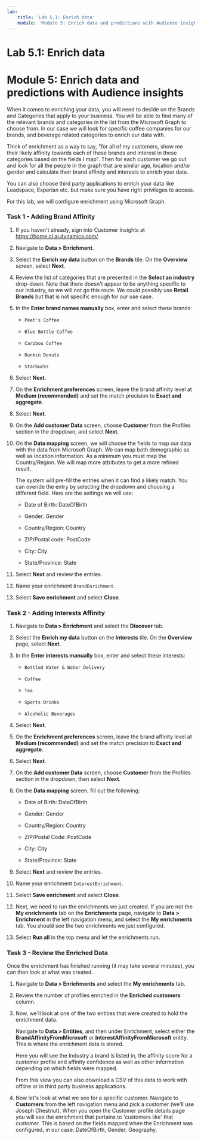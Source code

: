 ```yaml
---
lab:
    title: 'Lab 5.1: Enrich data'
    module: 'Module 5: Enrich data and predictions with Audience insights'
---
```


# Lab 5.1: Enrich data
# Module 5: Enrich data and predictions with Audience insights

When it comes to enriching your data, you will need to decide on the Brands and Categories that apply to your business. You will be able to find many of the relevant brands and categories in the list from the Microsoft Graph to choose from. In our case we will look for specific coffee companies for our brands, and beverage related categories to enrich our data with. 

Think of enrichment as a way to say, "for all of my customers, show me their likely affinity towards each of these brands and interest in these categories based on the fields I map". Then for each customer we go out and look for all the people in the graph that are similar age, location and/or gender and calculate their brand affinity and interests to enrich your data. 

You can also choose third party applications to enrich your data like Leadspace, Experian etc. but make sure you have right privileges to access. 

For this lab, we will configure enrichment using Microsoft Graph. 

### Task 1 - Adding Brand Affinity 

1.  If you haven't already, sign into Customer Insights at https://home.ci.ai.dynamics.com/.

2.  Navigate to **Data > Enrichment**. 

3.  Select the **Enrich my data** button on the **Brands** tile. On the **Overview** screen, select **Next**. 

4.  Review the list of categories that are presented in the **Select an industry** drop-down. Note that there doesn't appear to be anything specific to our industry, so we will not go this route. We could possibly use **Retail Brands** but that is not specific enough for our use case. 

5.  In the **Enter brand names manually** box, enter and select these brands: 
	
    - `Peet's Coffee` 
    
    - `Blue Bottle Coffee` 
    
    - `Caribou Coffee` 
    
    - `Dunkin Donuts` 
    
    - `Starbucks` 

6.  Select **Next**. 

7.  On the **Enrichment preferences** screen, leave the brand affinity level at **Medium (recommended)** and set the match precision to **Exact and aggregate**.
 
8.  Select **Next**. 

9.  On the **Add customer Data** screen, choose **Customer** from the Profiles section in the dropdown, and select **Next**. 

10. On the **Data mapping** screen, we will choose the fields to map our data with the data from Microsoft Graph. We can map both demographic as well as location information. As a minimum you must map the Country/Region. We will map more attributes to get a more refined result. 

    The system will pre-fill the entries when it can find a likely match. You can overide the entry by selecting the dropdown and choosing a different field. Here are the settings we will use: 
	
    - Date of Birth: DateOfBirth 

    - Gender: Gender 

    - Country/Region: Country 

    - ZIP/Postal code: PostCode

    - City: City 

    - State/Province: State 

11. Select **Next** and review the entries. 

12. Name your enrichment `BrandEnrichment`. 

13. Select **Save enrichment** and select **Close**. 


### Task 2 - Adding Interests Affinity 

1.  Navigate to **Data > Enrichment** and select the **Discover** tab. 

2.  Select the **Enrich my data** button on the **Interests** tile. On the **Overview** page, select **Next**. 

3.  In the **Enter interests manually** box, enter and select these interests: 

    - `Bottled Water & Water Delivery` 

    - `Coffee` 

    - `Tea` 

    - `Sports Drinks` 

    - `Alcoholic Beverages` 

4.  Select **Next**. 

5.  On the **Enrichment preferences** screen, leave the brand affinity level at **Medium (recommended)** and set the match precision to **Exact and aggregate**.  

6.  Select **Next**. 

7.  On the **Add customer Data** screen, choose **Customer** from the Profiles section in the dropdown, then select **Next**. 

8.  On the **Data mapping** screen, fill out the following: 

	- Date of Birth: DateOfBirth 

	- Gender: Gender 

	- Country/Region: Country 

	- ZIP/Postal Code: PostCode

	- City: City 

	- State/Province: State 

9.  Select **Next** and review the entries. 

10. Name your enrichment `InterestEnrichment`. 

11. Select **Save enrichment** and select **Close**. 

12. Next, we need to run the enrichments we just created. If you are not the **My enrichments** tab on the **Enrichments** page, navigate to **Data > Enrichment** in the left navigation menu, and select the **My enrichments** tab. You should see the two enrichments we just configured. 

13. Select **Run all** in the top menu and let the enrichments run.


### Task 3 - Review the Enriched Data 

Once the enrichment has finished running (it may take several minutes), you can then look at what was created. 

1.  Navigate to **Data > Enrichments** and select the **My enrichments** tab. 

2.  Review the number of profiles enriched in the **Enriched customers** column. 

3.  Now, we'll look at one of the two entities that were created to hold the enrichment data. 

    Navigate to **Data > Entities**, and then under Enrichment, select either the **BrandAffinityFromMicrosoft** or **InterestAffinityFromMicrosoft** entity. This is where the enrichment data is stored. 

    Here you will see the Industry a brand is listed in, the affinity score for a customer profile and affinity confidence as well as other information depending on which fields were mapped. 

    From this view you can also download a CSV of this data to work with offline or in third party business applications. 
 
4.  Now let's look at what we see for a specific customer. Navigate to **Customers** from the left navigation menu and pick a customer (we'll use Joseph Chestnut). When you open the Customer profile details page you will see the enrichment that pertains to 'customers like' that customer. This is based on the fields mapped when the Enrichment was configured, in our case: DateOfBirth, Gender, Geography. 

